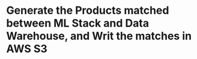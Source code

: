 # Generate the Products matched between ML Stack and Data Warehouse, and Writ the matches in AWS S3
